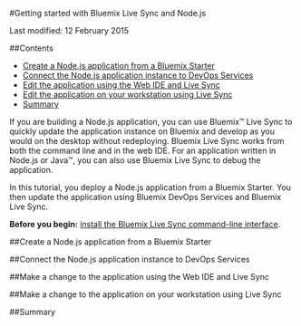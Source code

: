 #Getting started with Bluemix Live Sync and Node.js

Last modified: 12 February 2015

##Contents
* [Create a Node.js application from a Bluemix Starter](#create)
* [Connect the Node.js application instance to DevOps Services](#connect)
* [Edit the application using the Web IDE and Live Sync](#edit_ide)
* [Edit the application on your workstation using Live Sync](#edit_local)
* [Summary](#summary)

<!--
- Create a a Node.js application from a bluemix boiler plate
- Press ADD GIT
- Press Edit Code
- Turn on Live Edit
- Press Open URL to open a browser on the running app
- Make a change (static file)
- See it appear in a browser
- Make a change (node module)
- Press restart
- See it appear in a browser
- Download the CLI from the project page
- Set up a synchronization directory
- Edit a file locally
- See the change immediately in the browser
- See how changes you make in the desktop stay in sync with the Web IDE (browser refresh unfortunately needed)
- Learn how to start, stop, and (quick) restart, the app from the CLI
- Talk about how you can check in to Git from either desktop or CLI
-->

If you are building a Node.js application, you can use Bluemix™ Live Sync to quickly update the application instance on Bluemix and develop as you would on the desktop without redeploying. Bluemix Live Sync works from both the command line and in the web IDE. For an application written in Node.js or Java™, you can also use Bluemix Live Sync to debug the application.

In this tutorial, you deploy a Node.js application from a Bluemix Starter. You then update the application using Bluemix DevOps Services and Bluemix Live Sync.

**Before you begin:** [install the Bluemix Live Sync command-line interface][1].

<a name='create'></a>
##Create a Node.js application from a Bluemix Starter

<a name='connect'></a>
##Connect the Node.js application instance to DevOps Services

<a name='edit_ide'></a>
##Make a change to the application using the Web IDE and Live Sync

<a name='edit_local'></a>
##Make a change to the application on your workstation using Live Sync

<a name='summary'></a>
##Summary

[1]: http://livesync.mybluemix.net/downloads/blive_setup.msi